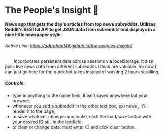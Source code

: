# The People's Insight :newspaper:
#### News app that gets the day's articles from top news subreddits.  Utilizes Reddit's RESTful API to get JSON data from subreddits and displays in a nice little newspaper style.

###### Active Link: https://adtrahan146.github.io/the-peoples-insight/


&emsp;&emsp;Incorporates persistent data across sessions via localStorage.  It also pulls live news data from different subreddits I think are valuable.  So now I can just go here for the quick hot takes instead of wasting 2 hours scrolling.

##### Controls:
 - type in anything to the name field, it isn't saved anywhere but your browser.
 - whenever you add a subreddit in the other text box, ex) news , it'll render it to the page,
 - to save whatever changes you make, click the load/save button with your desired ID still in the textfield.
 - to clear or change data: must enter ID and click clear button.
